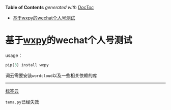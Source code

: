 <!-- START doctoc generated TOC please keep comment here to allow auto update -->
<!-- DON'T EDIT THIS SECTION, INSTEAD RE-RUN doctoc TO UPDATE -->
**Table of Contents**  *generated with [DocToc](https://github.com/thlorenz/doctoc)*

- [基于wxpy的wechat个人号测试](#%E5%9F%BA%E4%BA%8Ewxpy%E7%9A%84wechat%E4%B8%AA%E4%BA%BA%E5%8F%B7%E6%B5%8B%E8%AF%95)

<!-- END doctoc generated TOC please keep comment here to allow auto update -->

# 基于[wxpy](https://github.com/youfou/wxpy)的wechat个人号测试

usage：

```python
pip(3) install wxpy
```

词云需要安装`wordcloud`以及一些相关依赖的库

---

[标签云](./标签云)

`tema.py`已经失效